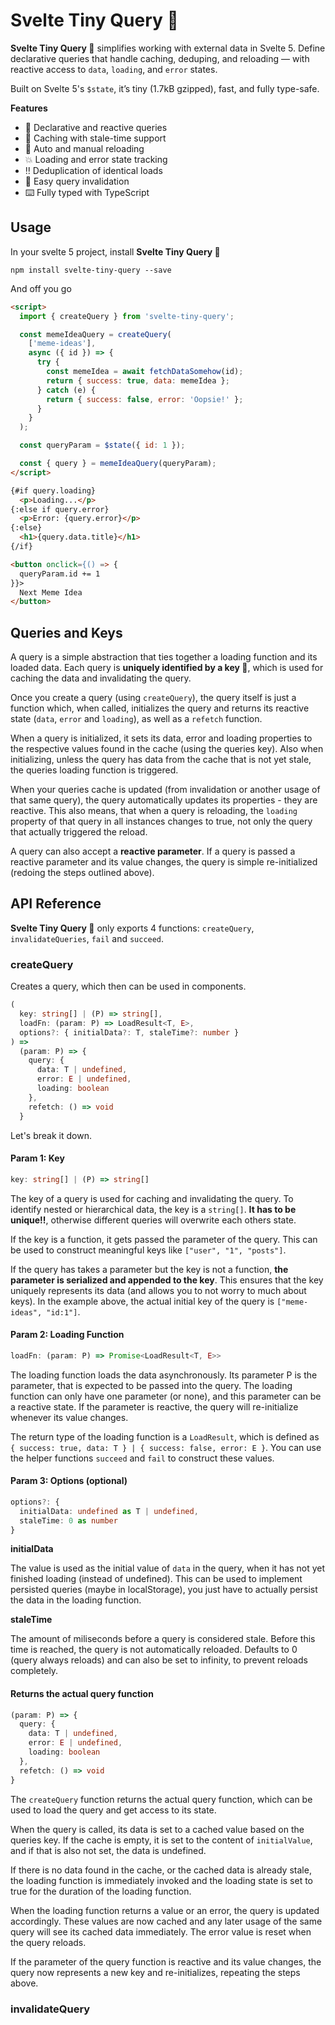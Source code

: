 # Svelte Tiny Query 🦄

**Svelte Tiny Query 🦄** simplifies working with external data in Svelte 5. Define declarative queries that handle caching, deduping, and reloading — with reactive access to `data`, `loading`, and `error` states.

Built on Svelte 5's `$state`, it’s tiny (1.7kB gzipped), fast, and fully type-safe.

**Features**

- 🚀 Declarative and reactive queries
- 💾 Caching with stale-time support
- 🏃 Auto and manual reloading
- 💥 Loading and error state tracking
- ‼️ Deduplication of identical loads
- 🚧 Easy query invalidation
- ⌨️ Fully typed with TypeScript

## Usage

In your svelte 5 project, install **Svelte Tiny Query 🦄**

    npm install svelte-tiny-query --save

And off you go

~~~html
<script>
  import { createQuery } from 'svelte-tiny-query';

  const memeIdeaQuery = createQuery(
    ['meme-ideas'],
    async ({ id }) => {
      try {
        const memeIdea = await fetchDataSomehow(id);
        return { success: true, data: memeIdea };
      } catch (e) {
        return { success: false, error: 'Oopsie!' };
      }
    }
  );

  const queryParam = $state({ id: 1 });

  const { query } = memeIdeaQuery(queryParam);
</script>

{#if query.loading}
  <p>Loading...</p>
{:else if query.error}
  <p>Error: {query.error}</p>
{:else}
  <h1>{query.data.title}</h1>
{/if}

<button onclick={() => {
  queryParam.id += 1
}}>
  Next Meme Idea
</button>
~~~

## Queries and Keys

A query is a simple abstraction that ties together a loading function and its loaded data. Each query is **uniquely identified by a key 🔑**, which is used for caching the data and invalidating the query.

Once you create a query (using `createQuery`), the query itself is just a function which, when called, initializes the query and returns its reactive state (`data`, `error` and `loading`), as well as a `refetch` function.

When a query is initialized, it sets its data, error and loading properties to the respective values found in the cache (using the queries key). Also when initializing, unless the query has data from the cache that is not yet stale, the queries loading function is triggered.

When your queries cache is updated (from invalidation or another usage of that same query), the query automatically updates its properties - they are reactive. This also means, that when a query is reloading, the `loading` property of that query in all instances changes to true, not only the query that actually triggered the reload.

A query can also accept a **reactive parameter**. If a query is passed a reactive parameter and its value changes, the query is simple re-initialized (redoing the steps outlined above).

## API Reference

**Svelte Tiny Query 🦄** only exports 4 functions: `createQuery`, `invalidateQueries`, `fail` and `succeed`.

### createQuery

Creates a query, which then can be used in components.

~~~typescript
(
  key: string[] | (P) => string[],
  loadFn: (param: P) => LoadResult<T, E>,
  options?: { initialData?: T, staleTime?: number }
) =>
  (param: P) => {
    query: {
      data: T | undefined,
      error: E | undefined,
      loading: boolean
    },
    refetch: () => void
  }
~~~

Let's break it down.

#### Param 1: Key

~~~typescript
key: string[] | (P) => string[]
~~~

The key of a query is used for caching and invalidating the query. To identify nested or hierarchical data, the key is a `string[]`. **It has to be unique‼️**, otherwise different queries will overwrite each others state.

If the key is a function, it gets passed the parameter of the query. This can be used to construct meaningful keys like `["user", "1", "posts"]`.

If the query has takes a parameter but the key is not a function, **the parameter is serialized and appended to the key**. This ensures that the key uniquely represents its data (and allows you to not worry to much about keys). In the example above, the actual initial key of the query is `["meme-ideas", "id:1"]`.

#### Param 2: Loading Function

~~~typescript
loadFn: (param: P) => Promise<LoadResult<T, E>>
~~~

The loading function loads the data asynchronously. Its parameter P is the parameter, that is expected to be passed into the query. The loading function can only have one parameter (or none), and this parameter can be a reactive state. If the parameter is reactive, the query will re-initialize whenever its value changes.

The return type of the loading function is a `LoadResult`, which is defined as `{ success: true, data: T } | { success: false, error: E }`. You can use the helper functions `succeed` and `fail` to construct these values.

#### Param 3: Options (optional)

~~~typescript
options?: {
  initialData: undefined as T | undefined,
  staleTime: 0 as number
}
~~~

**initialData**

The value is used as the initial value of `data` in the query, when it has not yet finished loading (instead of undefined). This can be used to implement persisted queries (maybe in localStorage), you just have to actually persist the data in the loading function.

**staleTime**

The amount of miliseconds before a query is considered stale. Before this time is reached, the query is not automatically reloaded. Defaults to 0 (query always reloads) and can also be set to infinity, to prevent reloads completely.

#### Returns the actual query function

~~~typescript
(param: P) => {
  query: {
    data: T | undefined,
    error: E | undefined,
    loading: boolean
  },
  refetch: () => void
}
~~~

The `createQuery` function returns the actual query function, which can be used to load the query and get access to its state.

When the query is called, its data is set to a cached value based on the queries key. If the cache is empty, it is set to the content of `initialValue`, and if that is also not set, the data is undefined.

If there is no data found in the cache, or the cached data is already stale, the loading function is immediately invoked and the loading state is set to true for the duration of the loading function.

When the loading function returns a value or an error, the query is updated accordingly. These values are now cached and any later usage of the same query will see its cached data immediately. The error value is reset when the query reloads.

If the parameter of the query function is reactive and its value changes, the query now represents a new key and re-initializes, repeating the steps above.

### invalidateQuery


